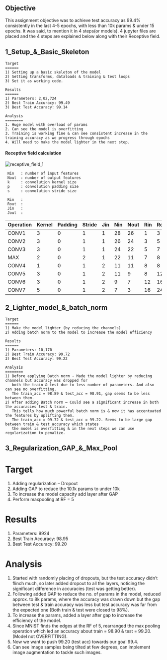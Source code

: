 ## Objective

This assignment objective was to achieve test accuracy as 99.4% consistently in the last 4-5 epochs, with less than 10k params & under 15 epochs. It was said, to mention it in 4 steps(or models). 4 jupyter files are placed and the 4 steps are explained below along with their Receptive field.

1_Setup_&_Basic_Skeleton
-----------------------------
    Target
    ======
    1) Setting up a basic skeleton of the model
    2) Setting transforms, dataloads & training & test loops
    3) Set it as working code.

    Results
    ======
    1) Parameters: 2,02,724
    2) Best Train Accuracy: 99.49
    3) Best Test Accuracy: 99.14
    
    Analysis
    ========
    1. Huge model with overload of params
    2. Can see the model is overfitting
    3. Training is working fine & can see consistent increase in the training accuracy as we progress through epochs
    4. Will need to make the model lighter in the next step.
    
#### Receptive field calculation

![receptive_field_1](https://user-images.githubusercontent.com/47082769/120853343-18b33d00-c599-11eb-859a-41e07ebd6feb.JPG)

 
     Nin   : number of input features
     Nout  : number of output features
     k     : convolution kernel size
     p     : convolution padding size
     s     : convolution stride size

     Rin   : 
     Rout  :
     Jin   :
     Jout  :
 
 
| Operation | Kernel | Padding | Stride | Jin | Nin | Nout | Rin| Rout | Jout |
|-----------|--------|---------|--------|-----|-----|------|----|----- | -----|
| CONV1     |   3    |    0    |    1   |  1  |  28 |  26  |  1 |  3   |   1  |
| CONV2     |   3    |    0    |    1   |  1  |  26 |  24  |  3 |  5   |   1  |
| CONV3     |   3    |    0    |    1   |  1  |  24 |  22  |  5 |  7   |   1  |
| MAX       |   2    |    0    |    2   |  1  |  22 |  11  |  7 |  8   |   2  |
| CONV4     |   1    |    0    |    1   |  2  |  11 |  11  |  8 |  8   |   2  |
| CONV5     |   3    |    0    |    1   |  2  |  11 |  9   |  8 |  12  |   2  |
| CONV6     |   3    |    0    |    1   |  2  |  9  |  7   | 12 |  16  |   2  |
| CONV7     |   5    |    0    |    1   |  2  |  7  |  3   | 16 |  24  |   2  |


2_Lighter_model_&_batch_norm
----------------------------

    Target
    ======
    1) Make the model lighter (by reducing the channels)
    2) Adding batch norm to the model to increase the model efficiency

    Results
    ======
    1) Parameters: 10,170
    2) Best Train Accuracy: 99.72
    3) Best Test Accuracy: 99.22

    Analysis
    ========
    1) Before applying Batch norm - Made the model lighter by reducing channels but accuracy was dropped for 
       both the train & test due to less number of parameters. And also can see no overfitting. 
       The train_acc = 98.89 & test_acc = 98.91, gap seems to be less between them.
    2) After adding Batch norm – Could see a significant increase in both the accuracies test & train. 
       This tells how much powerful batch norm is & now it has accentuated the features by uplifting them.
       The train_acc = 99.72 & test_acc = 99.22. Seems to be large gap between train & test accuracy which states 
       the model is overfitting & in the next steps we can use regularization to penalize.
   

3_Regularization_GAP_&_Max_Pool
------------------------------

Target
======
1) Adding regularization – Dropout
2) Adding GAP to reduce the 10.1k params to under 10k
3) To increase the model capacity add layer after GAP
4) Perform maxpooling at RF = 5

Results
=======
1) Parameters: 9924
2) Best Train Accuracy: 98.95
3) Best Test Accuracy: 99.20

Analysis
========
1) Started with randomly placing of dropouts, but the test accuracy didn’t flinch much, so later added dropout to all the layers, 
   noticing the significant difference in accuracies (test was getting better).
2) Following added GAP to reduce the no. of params in the model, reduced approx. to 8k params, where the accuracy was drawn 
   down but the gap between test & train accuracy was less but test accuracy was far from the expected one (Both train & test were closed to 98%).
3) To increase the params, added a layer after gap to increase the efficiency of the model. 
4) Since MNIST finds the edges at the RF of 5, rearranged the max pooling operation which led an accuracy about
   train = 98.90 & test = 99.20. (Model not OVERFITTING).
6) Now we want to push 99.20 (test acc) towards our goal 99.4.
7) Can see image samples being tilted at few degrees, can implement image augmentation to tackle such images.








